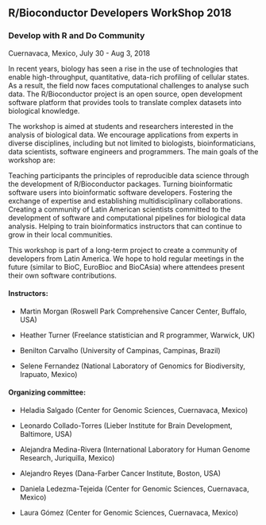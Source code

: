 ## R/Bioconductor Developers WorkShop 2018
### Develop with R and Do Community

Cuernavaca, Mexico, July 30 - Aug 3, 2018

In recent years, biology has seen a rise in the use of technologies that enable high-throughput, quantitative, data-rich profiling of cellular states. As a result, the field now faces  computational challenges to analyse such data. The R/Bioconductor project is an open source, open development software platform that provides tools to translate complex datasets into biological knowledge.

The workshop is aimed at students and researchers interested in the analysis of biological data. We encourage applications from experts in diverse disciplines, including but not limited to biologists, bioinformaticians, data scientists, software engineers and programmers. The main goals of the workshop are:

Teaching participants the principles of reproducible data science through the development of R/Bioconductor packages. 
Turning bioinformatic software users into bioinformatic software developers.
Fostering the exchange of expertise and establishing multidisciplinary collaborations.
Creating a community of Latin American scientists committed to the development of software and computational pipelines for biological data analysis. 
Helping to train bioinformatics instructors that can continue to grow in their local communities.

This workshop is part of a long-term project to create a community of developers from Latin America. We hope to hold regular meetings in the future (similar to BioC, EuroBioc and BioCAsia) where attendees present their own software contributions.  


#### Instructors:

- Martin Morgan (Roswell Park Comprehensive Cancer Center, Buffalo, USA)
  
- Heather Turner (Freelance statistician and R programmer, Warwick, UK)
  
- Benilton Carvalho (University of Campinas, Campinas, Brazil)
  
- Selene Fernandez (National Laboratory of Genomics for Biodiversity, Irapuato, Mexico)


#### Organizing committee:

- Heladia Salgado (Center for Genomic Sciences, Cuernavaca, Mexico)
  
- Leonardo Collado-Torres (Lieber Institute for Brain Development, Baltimore, USA)
  
- Alejandra Medina-Rivera (International Laboratory for Human Genome Research, Juriquilla, Mexico)
  
- Alejandro Reyes (Dana-Farber Cancer Institute, Boston, USA)
  
- Daniela Ledezma-Tejeida (Center for Genomic Sciences, Cuernavaca, Mexico)
  
- Laura Gómez (Center for Genomic Sciences, Cuernavaca, Mexico)








